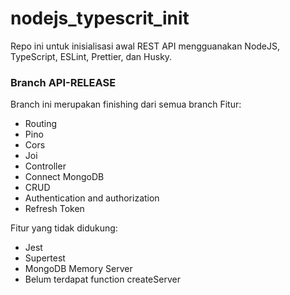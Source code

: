 # nodejs_typescrit_init
Repo ini untuk inisialisasi awal REST API mengguanakan NodeJS, TypeScript, ESLint, Prettier, dan Husky.

### Branch API-RELEASE
Branch ini merupakan finishing dari semua branch
Fitur:
- Routing
- Pino
- Cors
- Joi
- Controller
- Connect MongoDB
- CRUD
- Authentication and authorization
- Refresh Token

Fitur yang tidak didukung:
- Jest
- Supertest
- MongoDB Memory Server
- Belum terdapat function createServer
